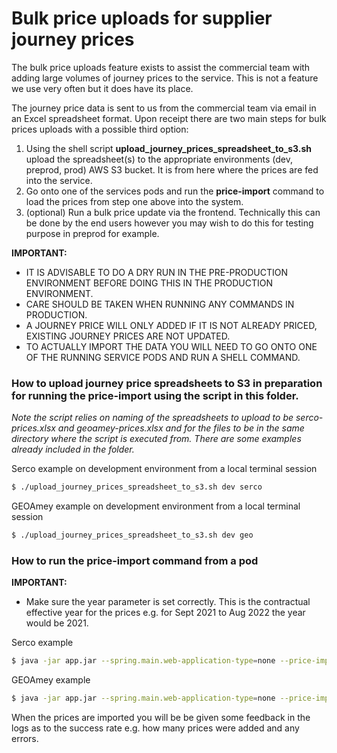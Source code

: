# Bulk price uploads for supplier journey prices

The bulk price uploads feature exists to assist the commercial team with adding large volumes of journey prices to the service.
This is not a feature we use very often but it does have its place.

The journey price data is sent to us from the commercial team via email in an Excel spreadsheet format. Upon receipt there
are two main steps for bulk prices uploads with a possible third option:

1. Using the shell script **upload_journey_prices_spreadsheet_to_s3.sh** upload the spreadsheet(s) to the appropriate environments (dev, preprod, prod) AWS S3 bucket. It is from here where the prices are fed into the service.
2. Go onto one of the services pods and run the **price-import** command to load the prices from step one above into the system.
3. (optional) Run a bulk price update via the frontend. Technically this can be done by the end users however you may wish
   to do this for testing purpose in preprod for example.

**IMPORTANT:**

- IT IS ADVISABLE TO DO A DRY RUN IN THE PRE-PRODUCTION ENVIRONMENT BEFORE DOING THIS IN THE PRODUCTION ENVIRONMENT.
- CARE SHOULD BE TAKEN WHEN RUNNING ANY COMMANDS IN PRODUCTION.
- A JOURNEY PRICE WILL ONLY ADDED IF IT IS NOT ALREADY PRICED, EXISTING JOURNEY PRICES ARE NOT UPDATED.
- TO ACTUALLY IMPORT THE DATA YOU WILL NEED TO GO ONTO ONE OF THE RUNNING SERVICE PODS AND RUN A SHELL COMMAND.

### How to upload journey price spreadsheets to S3 in preparation for running the price-import using the script in this folder.

_Note the script relies on naming of the spreadsheets to upload to be serco-prices.xlsx and geoamey-prices.xlsx and for 
the files to be in the same directory where the script is executed from. There are some examples already included in the folder._

Serco example on development environment from a local terminal session

```bash
$ ./upload_journey_prices_spreadsheet_to_s3.sh dev serco
```

GEOAmey example on development environment from a local terminal session

```bash
$ ./upload_journey_prices_spreadsheet_to_s3.sh dev geo
```

### How to run the **price-import** command from a pod

**IMPORTANT:**
- Make sure the year parameter is set correctly. This is the contractual effective year for the prices e.g. for Sept 2021 to Aug 2022 the year would be 2021.

Serco example

```bash
$ java -jar app.jar --spring.main.web-application-type=none --price-import --supplier=SERCO --year=2021
```

GEOAmey example

```bash
$ java -jar app.jar --spring.main.web-application-type=none --price-import --supplier=GEOAMEY --year=2021
```

When the prices are imported you will be be given some feedback in the logs as to the success rate e.g. how many
prices were added and any errors.